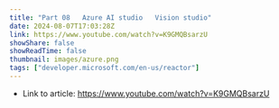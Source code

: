 ```yaml
---
title: "Part 08   Azure AI studio   Vision studio"
date: 2024-08-07T17:03:28Z
link: https://www.youtube.com/watch?v=K9GMQBsarzU
showShare: false
showReadTime: false
thumbnail: images/azure.png
tags: ["developer.microsoft.com/en-us/reactor"]
---
```



- Link to article: https://www.youtube.com/watch?v=K9GMQBsarzU